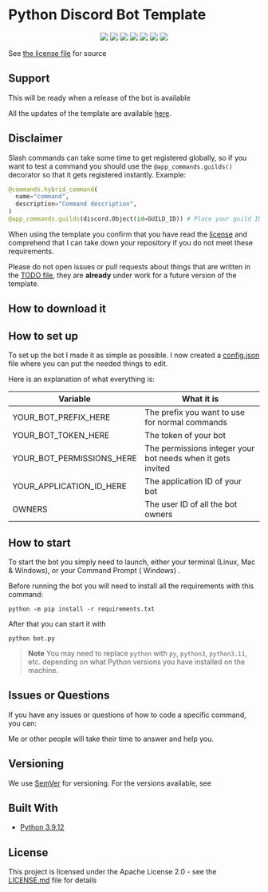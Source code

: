 # Python Discord Bot Template

<p align="center">
  <a href="https://discord.gg/SPMGM3Z"><img src="https://img.shields.io/discord/426594227271499785?logo=discord"></a>
  <a href="https://github.com/Boobug/CatMEOW/releases"><img src="https://img.shields.io/github/v/release/Boobug/CatMEOW"></a>
  <a href="https://github.com/Boobug/CatMEOW/commits/main"><img src="https://img.shields.io/github/last-commit/Boobug/CatMEOW"></a>
  <a href="https://github.com/Boobug/CatMEOW/blob/main/LICENSE.md"><img src="https://img.shields.io/github/license/Boobug/CatMEOW"></a>
  <a href="https://github.com/Boobug/CatMEOW"><img src="https://img.shields.io/github/languages/code-size/Boobug/CatMEOW"></a>
  <a href="https://conventionalcommits.org/en/v1.0.0/"><img src="https://img.shields.io/badge/Conventional%20Commits-1.0.0-%23FE5196?logo=conventionalcommits&logoColor=white"></a>
  <a href="https://github.com/psf/black"><img src="https://img.shields.io/badge/code%20style-black-000000.svg"></a>
</p>



See [the license file](https://github.com/Boobug/CatMEOW/blob/master/LICENSE.md) for source 


## Support

This will be ready when a release of the bot is available


All the updates of the template are available [here](UPDATES.md).

## Disclaimer

Slash commands can take some time to get registered globally, so if you want to test a command you should use
the `@app_commands.guilds()` decorator so that it gets registered instantly. Example:

```py
@commands.hybrid_command(
  name="command",
  description="Command description",
)
@app_commands.guilds(discord.Object(id=GUILD_ID)) # Place your guild ID here
```

When using the template you confirm that you have read the [license](LICENSE.md) and comprehend that I can take down
your repository if you do not meet these requirements.

Please do not open issues or pull requests about things that are written in the [TODO file](TODO.md), they are **already** under work for a future version of the template.

## How to download it


## How to set up

To set up the bot I made it as simple as possible. I now created a [config.json](config.json) file where you can put the
needed things to edit.

Here is an explanation of what everything is:

| Variable                  | What it is                                                            |
| ------------------------- | ----------------------------------------------------------------------|
| YOUR_BOT_PREFIX_HERE      | The prefix you want to use for normal commands                        |
| YOUR_BOT_TOKEN_HERE       | The token of your bot                                                 |
| YOUR_BOT_PERMISSIONS_HERE | The permissions integer your bot needs when it gets invited           |
| YOUR_APPLICATION_ID_HERE  | The application ID of your bot                                        |
| OWNERS                    | The user ID of all the bot owners                                     |


## How to start

To start the bot you simply need to launch, either your terminal (Linux, Mac & Windows), or your Command Prompt (
Windows)
.

Before running the bot you will need to install all the requirements with this command:

```
python -m pip install -r requirements.txt
```

After that you can start it with

```
python bot.py
```

> **Note** You may need to replace `python` with `py`, `python3`, `python3.11`, etc. depending on what Python versions you have installed on the machine.

## Issues or Questions

If you have any issues or questions of how to code a specific command, you can:




Me or other people will take their time to answer and help you.

## Versioning

We use [SemVer](http://semver.org) for versioning. For the versions available, see


## Built With

* [Python 3.9.12](https://www.python.org/)

## License

This project is licensed under the Apache License 2.0 - see the [LICENSE.md](LICENSE.md) file for details
